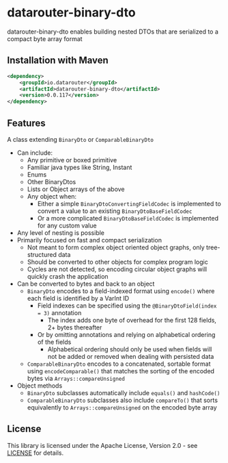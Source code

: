 # datarouter-binary-dto

datarouter-binary-dto enables building nested DTOs that are serialized to a compact byte array format

## Installation with Maven

```xml
<dependency>
	<groupId>io.datarouter</groupId>
	<artifactId>datarouter-binary-dto</artifactId>
	<version>0.0.117</version>
</dependency>
```

## Features

A class extending `BinaryDto` or `ComparableBinaryDto`

- Can include:
    - Any primitive or boxed primitive
    - Familiar java types like String, Instant
    - Enums
    - Other BinaryDtos
    - Lists or Object arrays of the above
    - Any object when:
        - Either a simple `BinaryDtoConvertingFieldCodec` is implemented to convert a value to an existing `BinaryDtoBaseFieldCodec`
        - Or a more complicated `BinaryDtoBaseFieldCodec` is implemented for any custom value
- Any level of nesting is possible
- Primarily focused on fast and compact serialization
    - Not meant to form complex object oriented object graphs, only tree-structured data
    - Should be converted to other objects for complex program logic
    - Cycles are not detected, so encoding circular object graphs will quickly crash the application
- Can be converted to bytes and back to an object
    - `BinaryDto` encodes to a field-indexed format using `encode()` where each field is identified by a VarInt ID
      - Field indexes can be specified using the `@BinaryDtoField(index = 3)` annotation
          - The index adds one byte of overhead for the first 128 fields, 2+ bytes thereafter
      - Or by omitting annotations and relying on alphabetical ordering of the fields
          - Alphabetical ordering should only be used when fields will not be added or removed when dealing with persisted data
    - `ComparableBinaryDto` encodes to a concatenated, sortable format using `encodeComparable()` that matches the sorting of the encoded bytes via `Arrays::compareUnsigned`
- Object methods
    - `BinaryDto` subclasses automatically include `equals()` and `hashCode()`
    - `ComparableBinaryDto` subclasses also include `compareTo()` that sorts equivalently to `Arrays::compareUnsigned` on the encoded byte array


## License

This library is licensed under the Apache License, Version 2.0 - see [LICENSE](../LICENSE) for details.
